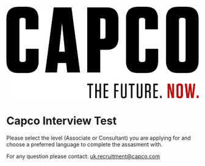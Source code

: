 ![alt text](https://raw.githubusercontent.com/capcodigital/interview-tests/master/logo.jpg)
# Capco Interview Test
Please select the level (Associate or Consultant) you are applying for and choose a preferred language to complete the assasment with.

For any question please contact: 
uk.recruitment@capco.com

